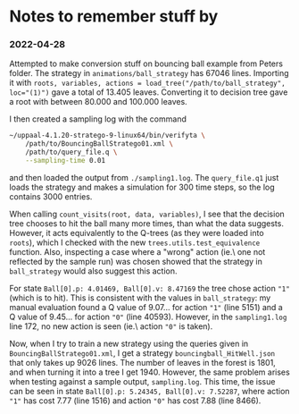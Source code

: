 # Notes to remember stuff by

### 2022-04-28

Attempted to make conversion stuff on bouncing ball example from Peters folder.
The strategy in `animations/ball_strategy` has 67046 lines. Importing it with
`roots, variables, actions = load_tree("/path/to/ball_strategy", loc="(1)")`
gave a total of 13.405 leaves. Converting it to decision tree gave a root with
between 80.000 and 100.000 leaves.

I then created a sampling log with the command

```sh
~/uppaal-4.1.20-stratego-9-linux64/bin/verifyta \
    /path/to/BouncingBallStratego01.xml \
    /path/to/query_file.q \
    --sampling-time 0.01
```

and then loaded the output from `./sampling1.log`. The `query_file.q1` just loads
the strategy and makes a simulation for 300 time steps, so the log contains 3000
entries.

When calling `count_visits(root, data, variables)`, I see that the decision
tree chooses to hit the ball many more times, than what the data suggests.
However, it acts equivalently to the Q-trees (as they were loaded into
`roots`), which I checked with the new `trees.utils.test_equivalence` function.
Also, inspecting a case where a "wrong" action (ie.\ one not reflected by the
sample run) was chosen showed that the strategy in `ball_strategy` would also
suggest this action.

For state `Ball[0].p: 4.01469, Ball[0].v: 8.47169` the tree chose action `"1"`
(which is to hit). This is consistent with the values in `ball_strategy`: my
manual evaluation found a Q value of 9.07... for action `"1"` (line 5151) and
a Q value of 9.45... for action `"0"` (line 40593). However, in the
`sampling1.log` line 172, no new action is seen (ie.\ action `"0"` is taken).

Now, when I try to train a new strategy using the queries given in
`BouncingBallStratego01.xml`, I get a strategy `bouncingball_HitWell.json` that
only takes up 9026 lines. The number of leaves in the forest is 1801, and when
turning it into a tree I get 1940. However, the same problem arises when
testing against a sample output, `sampling.log`. This time, the issue can be
seen in state `Ball[0].p: 5.24345, Ball[0].v: 7.52287`, where action `"1"` has
cost 7.77 (line 1516) and action `"0"` has cost 7.88 (line 8466).
